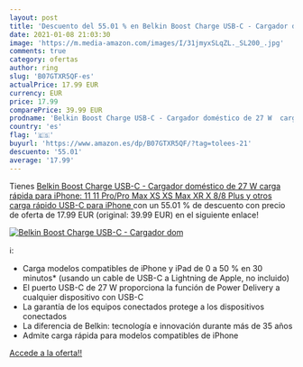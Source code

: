 ```yaml
---
layout: post
title: 'Descuento del 55.01 % en Belkin Boost Charge USB-C - Cargador dom'
date: 2021-01-08 21:03:30
image: 'https://m.media-amazon.com/images/I/31jmyxSLqZL._SL200_.jpg'
comments: true
category: ofertas
author: ring
slug: 'B07GTXR5QF-es'
actualPrice: 17.99 EUR
currency: EUR
price: 17.99
comparePrice: 39.99 EUR
prodname: 'Belkin Boost Charge USB-C - Cargador doméstico de 27 W  carga rápida para iPhone: 11  11 Pro/Pro Max  XS  XS Max  XR  X  8/8 Plus y otros  carga rápido USB-C para iPhone '
country: 'es'
flag: '🇪🇸'
buyurl: 'https://www.amazon.es/dp/B07GTXR5QF/?tag=tolees-21'
descuento: '55.01'
average: '17.99'
---
```


Tienes [Belkin Boost Charge USB-C - Cargador doméstico de 27 W  carga rápida para iPhone: 11  11 Pro/Pro Max  XS  XS Max  XR  X  8/8 Plus y otros  carga rápido USB-C para iPhone ](https://www.amazon.es/dp/B07GTXR5QF/?tag=tolees-21) con un 55.01 % de descuento con precio de oferta de 17.99 EUR (original: 39.99 EUR) en el siguiente enlace!

[![Belkin Boost Charge USB-C - Cargador dom](https://m.media-amazon.com/images/I/31jmyxSLqZL._SL200_.jpg)](https://www.amazon.es/dp/B07GTXR5QF/?tag=tolees-21)

ℹ️:

- Carga modelos compatibles de iPhone y iPad de 0 a 50 % en 30 minutos* (usando un cable de USB-C a Lightning de Apple, no incluido)
- El puerto USB-C de 27 W proporciona la función de Power Delivery a cualquier dispositivo con USB-C
- La garantía de los equipos conectados protege a los dispositivos conectados
- La diferencia de Belkin: tecnología e innovación durante más de 35 años
- Admite carga rápida para modelos compatibles de iPhone

[Accede a la oferta!!](https://www.amazon.es/dp/B07GTXR5QF/?tag=tolees-21)

